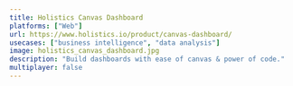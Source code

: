 ```yaml
---
title: Holistics Canvas Dashboard
platforms: ["Web"]
url: https://www.holistics.io/product/canvas-dashboard/
usecases: ["business intelligence", "data analysis"]
image: holistics_canvas_dashboard.jpg
description: "Build dashboards with ease of canvas & power of code."
multiplayer: false
---
```

